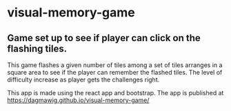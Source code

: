# visual-memory-game
## Game set up to see if player can click on the flashing tiles.

This game flashes a given number of tiles among a set of tiles arranges in a square area to see if the player can remember the flashed tiles.
The level of difficulty increase as player gets the challenges right.

This app is made using the react app and bootstrap.
The app is published at https://dagmawig.github.io/visual-memory-game/
